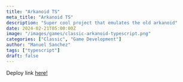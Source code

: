 ```yaml
---
title: "Arkanoid TS"
meta_title: "Arkanoid TS"
description: "Super cool project that emulates the old arkanoid"
date: 2024-02-21T05:00:00Z
image: "/images/games/classic-arkanoid-typescript.png"
categories: ["Classic", "Game Development"]
author: "Manuel Sanchez"
tags: ["typescript"]
draft: false
---
```


Deploy link <a href="https://arkanoid-ts.vercel.app/" target="_blank">here!</a>
